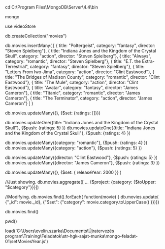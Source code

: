 cd C:\Program Files\MongoDB\Server\4.4\bin

mongo

use videoStore

db.createCollection("movies")

db.movies.insertMany( [
      { title: "Poltergeist", category: "fantasy", director: "Steven Spielberg"},
      { title: "Indiana Jones and the Kingdom of the Crystal Skull", category: "action", director: "Steven Spielberg"},
      { title: "Always", category: "romantic", director: "Steven Spielberg"},
      { title: "E.T. the Extra-Terrestrial", category: "fantasy", director: "Steven Spielberg"},
      { title: "Letters From Iwo Jima", category: "action", director: "Clint Eastwood"},
      { title: "The Bridges of Madison County", category: "romantic", director: "Clint Eastwood"},
      { title: "The Mule", category: "action", director: "Clint Eastwood"},
      { title: "Avatar", category: "fantasy", director: "James Cameron"},
      { title: "Titanic", category: "romantic", director: "James Cameron"},
      { title: "The Terminator", category: "action", director: "James Cameron"}
   ] )

db.movies.updateMany({}, {$set: {ratings: []}})

db.movies.updateOne({title: "Indiana Jones and the Kingdom of the Crystal Skull"}, {$push: {ratings: 5} })
db.movies.updateOne({title: "Indiana Jones and the Kingdom of the Crystal Skull"}, {$push: {ratings: 4} })

db.movies.updateMany({category: "romantic"}, {$push: {ratings: 4} })
db.movies.updateMany({category: "action"}, {$push: {ratings: 5} })

db.movies.updateMany({director: "Clint Eastwood"}, {$push: {ratings: 5} })
db.movies.updateMany({director: "James Cameron"}, {$push: {ratings: 3} })

db.movies.updateMany({}, {$set: { releaseYear: 2000 }} ) 

//Just showing.
db.movies.aggregate([
... {$project: {category: {$toUpper: "$category"}}}])

//Modifying.
db.movies.find().forEach(
    function(movie) { db.movies.update( {"_id": movie._id}, {"$set": {"category": movie.category.toUpperCase() }})}) 


db.movies.find()

pwd()

load('C:\\Users\\evelin.szarka\\Documents\\Újratervezés program\\Training\\Feladatok\\str-hgk-sajat-munka\\mongo-feladat-01\\setMoviesYear.js')


